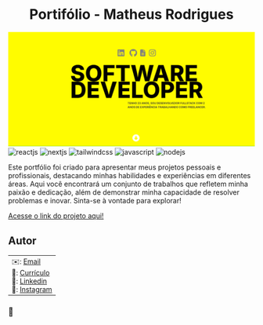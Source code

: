 <h1 align="center">Portifólio - Matheus Rodrigues</h1>

![Demo App](/public/home.png)
<img src="https://img.shields.io/badge/-React.js-black?style=for-the-badge&logo=react&logoColor=61DAFB&color=000000" alt="reactjs" />
<img src="https://img.shields.io/badge/-Next.js-black?style=for-the-badge&logo=next.js&logoColor=white&color=000000" alt="nextjs" />
<img src="https://img.shields.io/badge/-Tailwind%20CSS-black?style=for-the-badge&logo=tailwindcss&logoColor=38B2AC&color=000000" alt="tailwindcss" />
<img src="https://img.shields.io/badge/-JavaScript-black?style=for-the-badge&logo=javascript&logoColor=F7DF1E&color=000000" alt="javascript" />
<img src="https://img.shields.io/badge/-Node.js-black?style=for-the-badge&logo=node.js&logoColor=68A063&color=000000" alt="nodejs" />

Este portfólio foi criado para apresentar meus projetos pessoais e profissionais, destacando minhas habilidades e experiências em diferentes áreas. Aqui você encontrará um conjunto de trabalhos que refletem minha paixão e dedicação, além de demonstrar minha capacidade de resolver problemas e inovar. Sinta-se à vontade para explorar!

<a href="dowk.short.gy/portfolio" target="_blank">Acesse o link do projeto aqui!</a>

## Autor

<table>
    <tr>
        <td>
            ✉️: <a href="mailto:carlostech873@gmail.com">Email</a><br>
            📄: <a href="https://drive.google.com/file/d/1Jfn9RAqFR3YaQbL8j_lJA0z8HHlLI3Xq/view?pli=1">Currículo</a><br>
            💼: <a href="https://www.linkedin.com/in/matheus-rodrigues-1a1899231/">Linkedin</a><br>
            📸: <a href="https://www.instagram.com/math.eusrrodrigues/">Instagram</a>
    </tr>
</table>

### 🚀
